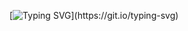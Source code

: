 
[![Typing SVG](https://readme-typing-svg.herokuapp.com?color=F7F7F7&background=4C2BFF&center=true&vCenter=true&height=60&lines=Hi+there+!!+I+am+Gokul+Sai.)](https://git.io/typing-svg)

